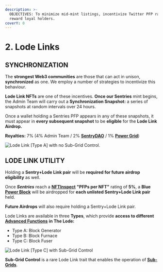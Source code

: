 ```yaml
---
description: >-
  OBJECTIVES: To minimize mid-mint listings, incentivize Twitter PFP rate, and
  reward loyal holders.
coverY: 0
---
```


# 2. Lode Links

## SYNCHRONIZATION

The **strongest Web3 communities** are those that can act in unison, **synchronized** as one. We employ a number of strategies to incentivize this behaviour.

**Lode Link NFTs** are one of these incentives. **Once our Sentries** mint begins, the Admin Team will carry out a **Synchronization Snapshot:** a series of snapshots at random intervals over 24 hours.

Once a wallet holding a Sentries PFP appears in any of these snapshots, it must appear in **every subsequent snapshot** to be **eligible** for the **Lode Link Airdrop.**

**Royalties:** 7% (4% Admin Team / 2% [**SentryDAO**](../sentry-dao.md) / 1% [**Power Grid**](3.-power-blocks.md#power-grid))

![Lode Link \[Type A\] with no Sub-Grid Control.](../.gitbook/assets/LodeLinkA.png)

## LODE LINK UTILITY

Holding a **Sentry+Lode Link pair** will be **required for future airdrop eligibility** as well.

Once _**Sentries**_ reach a [**NFTInspect**](https://www.nftinspect.xyz/rank) **"PFPs per NFT"** rating of **5%**, a **Blue** [**Power Block**](3.-power-blocks.md) will be airdropped for **each unlisted Sentry+Lode Link pair** held.

**Future Airdrops** will also require holding a Sentry+Lode Link pair.

Lode Links are available in three **Types**, which provide **access to different** [**Advanced Functions**](4.-advanced-lode-functions.md) **in The Lode:**

* Type A: Block Generator
* Type B: Block Furnace
* Type C: Block Fuser

![Lode Link \[Type C\] with Sub-Grid Control](../.gitbook/assets/LodeLinkB2.png)

**Sub-Grid Control** is a rare Lode Link trait that enables the operation of [**Sub-Grids**](4.-advanced-lode-functions.md#sub-grids).
